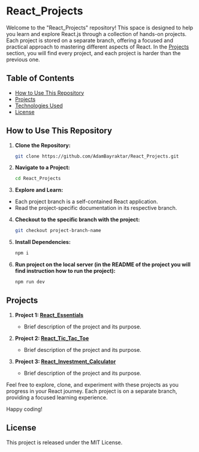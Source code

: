 # React_Projects

Welcome to the "React_Projects" repository! This space is designed to help you learn and explore React.js through a collection of hands-on projects. Each project is stored on a separate branch, offering a focused and practical approach to mastering different aspects of React. In the [Projects](#projects) section, you will find every project, and each project is harder than the previous one.

## Table of Contents

- [How to Use This Repository](#How-to-Use-This-Repository)
- [Projects](#projects)
- [Technologies Used](#technologies-used)
- [License](#license)

## How to Use This Repository

1. **Clone the Repository:**

   ```bash
   git clone https://github.com/AdamBayraktar/React_Projects.git
   ```

2. **Navigate to a Project:**

   ```bash
   cd React_Projects
   ```

3. **Explore and Learn:**

- Each project branch is a self-contained React application.
- Read the project-specific documentation in its respective branch.

4. **Checkout to the specific branch with the project:**

   ```bash
   git checkout project-branch-name
   ```

5. **Install Dependencies:**

   ```bash
   npm i
   ```

6. **Run project on the local server (in the README of the project you will find instruction how to run the project):**
   ```bash
   npm run dev
   ```

## Projects

1. **Project 1: [React_Essentials](link-to-project-1-branch)**

   - Brief description of the project and its purpose.

2. **Project 2: [React_Tic_Tac_Toe](link-to-project-2-branch)**

   - Brief description of the project and its purpose.

3. **Project 3: [React_Investment_Calculator](link-to-project-3-branch)**
   - Brief description of the project and its purpose.

Feel free to explore, clone, and experiment with these projects as you progress in your React journey. Each project is on a separate branch, providing a focused learning experience.

Happy coding!

## License

This project is released under the MIT License.

